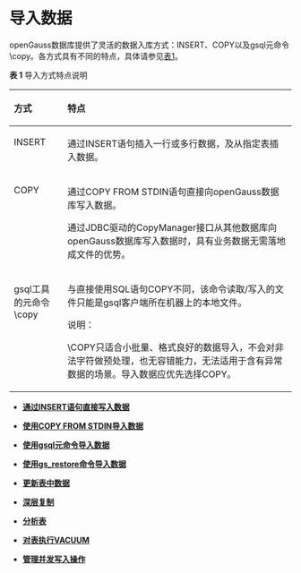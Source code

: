 # 导入数据<a name="ZH-CN_TOPIC_0242370266"></a>

openGauss数据库提供了灵活的数据入库方式：INSERT、COPY以及gsql元命令\\copy。各方式具有不同的特点，具体请参见[表1](#zh-cn_topic_0237121116_table59418455192145)。

**表 1**  导入方式特点说明

<a name="zh-cn_topic_0237121116_table59418455192145"></a>
<table><thead align="left"><tr id="zh-cn_topic_0237121116_row65511553192145"><th class="cellrowborder" valign="top" width="19%" id="mcps1.2.3.1.1"><p id="zh-cn_topic_0237121116_p55849518179"><a name="zh-cn_topic_0237121116_p55849518179"></a><a name="zh-cn_topic_0237121116_p55849518179"></a>方式</p>
</th>
<th class="cellrowborder" valign="top" width="81%" id="mcps1.2.3.1.2"><p id="zh-cn_topic_0237121116_p10554162961812"><a name="zh-cn_topic_0237121116_p10554162961812"></a><a name="zh-cn_topic_0237121116_p10554162961812"></a>特点</p>
</th>
</tr>
</thead>
<tbody><tr id="zh-cn_topic_0237121116_row1725813531883"><td class="cellrowborder" valign="top" width="19%" headers="mcps1.2.3.1.1 "><p id="zh-cn_topic_0237121116_p1965033598"><a name="zh-cn_topic_0237121116_p1965033598"></a><a name="zh-cn_topic_0237121116_p1965033598"></a>INSERT</p>
</td>
<td class="cellrowborder" valign="top" width="81%" headers="mcps1.2.3.1.2 "><p id="zh-cn_topic_0237121116_p2650031891"><a name="zh-cn_topic_0237121116_p2650031891"></a><a name="zh-cn_topic_0237121116_p2650031891"></a>通过INSERT语句插入一行或多行数据，及从指定表插入数据。</p>
</td>
</tr>
<tr id="zh-cn_topic_0237121116_row12836736192145"><td class="cellrowborder" valign="top" width="19%" headers="mcps1.2.3.1.1 "><p id="zh-cn_topic_0237121116_p203049192145"><a name="zh-cn_topic_0237121116_p203049192145"></a><a name="zh-cn_topic_0237121116_p203049192145"></a>COPY</p>
</td>
<td class="cellrowborder" valign="top" width="81%" headers="mcps1.2.3.1.2 "><p id="zh-cn_topic_0237121116_p4146204433610"><a name="zh-cn_topic_0237121116_p4146204433610"></a><a name="zh-cn_topic_0237121116_p4146204433610"></a>通过COPY FROM STDIN语句直接向<span id="zh-cn_topic_0237121116_text1436195834811"><a name="zh-cn_topic_0237121116_text1436195834811"></a><a name="zh-cn_topic_0237121116_text1436195834811"></a><span id="text456891014142"><a name="text456891014142"></a><a name="text456891014142"></a>openGauss</span>数据库</span>写入数据。</p>
<p id="zh-cn_topic_0237121116_p18554132911815"><a name="zh-cn_topic_0237121116_p18554132911815"></a><a name="zh-cn_topic_0237121116_p18554132911815"></a>通过JDBC驱动的CopyManager接口从其他数据库向<span id="zh-cn_topic_0237121116_text192235599483"><a name="zh-cn_topic_0237121116_text192235599483"></a><a name="zh-cn_topic_0237121116_text192235599483"></a><span id="text1618212129145"><a name="text1618212129145"></a><a name="text1618212129145"></a>openGauss</span></span>数据库写入数据时，具有业务数据无需落地成文件的优势。</p>
</td>
</tr>
<tr id="zh-cn_topic_0237121116_row49640788202357"><td class="cellrowborder" valign="top" width="19%" headers="mcps1.2.3.1.1 "><p id="zh-cn_topic_0237121116_p16457304202357"><a name="zh-cn_topic_0237121116_p16457304202357"></a><a name="zh-cn_topic_0237121116_p16457304202357"></a>gsql工具的元命令\copy</p>
</td>
<td class="cellrowborder" valign="top" width="81%" headers="mcps1.2.3.1.2 "><p id="zh-cn_topic_0237121116_p155541529111817"><a name="zh-cn_topic_0237121116_p155541529111817"></a><a name="zh-cn_topic_0237121116_p155541529111817"></a>与直接使用SQL语句COPY不同，该命令读取/写入的文件只能是gsql客户端所在机器上的本地文件。</p>
<div class="note" id="zh-cn_topic_0237121116_note1924115273417"><a name="zh-cn_topic_0237121116_note1924115273417"></a><a name="zh-cn_topic_0237121116_note1924115273417"></a><span class="notetitle"> 说明： </span><div class="notebody"><p id="zh-cn_topic_0237121116_p54222394915"><a name="zh-cn_topic_0237121116_p54222394915"></a><a name="zh-cn_topic_0237121116_p54222394915"></a>\COPY只适合小批量、格式良好的数据导入，不会对非法字符做预处理，也无容错能力，无法适用于含有异常数据的场景。导入数据应优先选择COPY。</p>
</div></div>
</td>
</tr>
</tbody>
</table>

-   **[通过INSERT语句直接写入数据](通过INSERT语句直接写入数据.md)**  

-   **[使用COPY FROM STDIN导入数据](使用COPY-FROM-STDIN导入数据.md)**  

-   **[使用gsql元命令导入数据](使用gsql元命令导入数据.md)**  

-   **[使用gs\_restore命令导入数据](使用gs_restore命令导入数据.md)**  

-   **[更新表中数据](更新表中数据-4.md)**  

-   **[深层复制](深层复制.md)**  

-   **[分析表](分析表.md)**  

-   **[对表执行VACUUM](对表执行VACUUM.md)**  

-   **[管理并发写入操作](管理并发写入操作.md)**  



